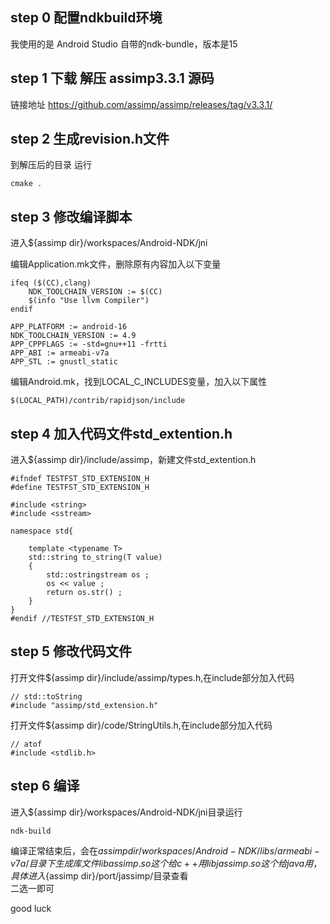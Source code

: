 ## step 0 配置ndkbuild环境

我使用的是 Android Studio 自带的ndk-bundle，版本是15


## step 1 下载 解压 assimp3.3.1 源码

链接地址 https://github.com/assimp/assimp/releases/tag/v3.3.1/  

## step 2  生成revision.h文件

到解压后的目录 运行  

    cmake .

## step 3  修改编译脚本

进入${assimp dir}/workspaces/Android-NDK/jni  

编辑Application.mk文件，删除原有内容加入以下变量  

```
ifeq ($(CC),clang)
    NDK_TOOLCHAIN_VERSION := $(CC)
    $(info "Use llvm Compiler")
endif

APP_PLATFORM := android-16
NDK_TOOLCHAIN_VERSION := 4.9
APP_CPPFLAGS := -std=gnu++11 -frtti
APP_ABI := armeabi-v7a
APP_STL := gnustl_static
```

编辑Android.mk，找到LOCAL_C_INCLUDES变量，加入以下属性  

    $(LOCAL_PATH)/contrib/rapidjson/include

## step 4  加入代码文件std_extention.h

进入${assimp dir}/include/assimp，新建文件std_extention.h  

```
#ifndef TESTFST_STD_EXTENSION_H
#define TESTFST_STD_EXTENSION_H

#include <string>
#include <sstream>

namespace std{

    template <typename T>
    std::string to_string(T value)
    {
        std::ostringstream os ;
        os << value ;
        return os.str() ;
    }
}
#endif //TESTFST_STD_EXTENSION_H
```

## step 5  修改代码文件

打开文件${assimp dir}/include/assimp/types.h,在include部分加入代码
```
// std::toString
#include "assimp/std_extension.h"
```

打开文件${assimp dir}/code/StringUtils.h,在include部分加入代码

```
// atof
#include <stdlib.h>
```



## step 6 编译

进入${assimp dir}/workspaces/Android-NDK/jni目录运行  
```
ndk-build
```
编译正常结束后，会在${assimp dir}/workspaces/Android-NDK/libs/armeabi-v7a/目录下生成库文件  
libassimp.so 这个给c++用  
libjassimp.so 这个给java用，具体进入${assimp dir}/port/jassimp/目录查看  
二选一即可  

good luck

